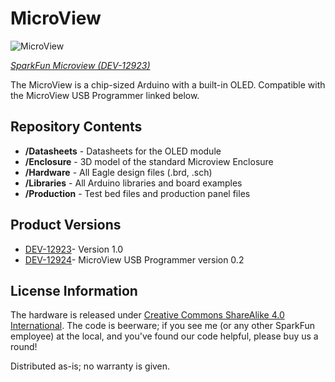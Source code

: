 MicroView
=============

![MicroView](https://cdn.sparkfun.com//assets/parts/9/8/4/5/Micro_View-01.jpg)

[*SparkFun Microview (DEV-12923)*](https://www.sparkfun.com/products/12923)

The MicroView is a chip-sized Arduino with a built-in OLED. Compatible with the MicroView USB Programmer linked below. 

Repository Contents
-------------------
* **/Datasheets** - Datasheets for the OLED module
* **/Enclosure** - 3D model of the standard Microview Enclosure
* **/Hardware** - All Eagle design files (.brd, .sch)
* **/Libraries** - All Arduino libraries and board examples
* **/Production** - Test bed files and production panel files

Product Versions
----------------
* [DEV-12923](https://www.sparkfun.com/products/12923)- Version 1.0
* [DEV-12924](https://www.sparkfun.com/products/12924)- MicroView USB Programmer version 0.2

License Information
-------------------
The hardware is released under [Creative Commons ShareAlike 4.0 International](https://creativecommons.org/licenses/by-sa/4.0/).
The code is beerware; if you see me (or any other SparkFun employee) at the local, and you've found our code helpful, please buy us a round!

Distributed as-is; no warranty is given.
